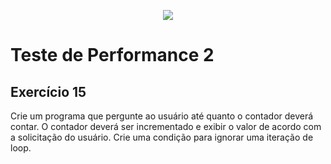 <p align="center">
	<img src="https://www.infnet.edu.br/infnet/wp-content/themes/infnet.homepage//assets/img/LogoInfnetRodape.png"/>
</p>

# Teste de Performance 2

## Exercício 15

Crie um programa que pergunte ao usuário até quanto o contador deverá contar. O contador deverá ser incrementado e exibir o valor de acordo com a solicitação do usuário. Crie uma condição para ignorar uma iteração de loop.
